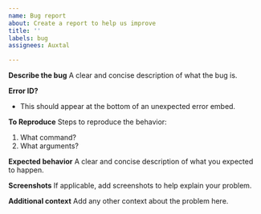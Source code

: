 ```yaml
---
name: Bug report
about: Create a report to help us improve
title: ''
labels: bug
assignees: Auxtal

---
```


**Describe the bug**
A clear and concise description of what the bug is.

**Error ID?**
- This should appear at the bottom of an unexpected error embed.

**To Reproduce**
Steps to reproduce the behavior:
1. What command?
2. What arguments?

**Expected behavior**
A clear and concise description of what you expected to happen.

**Screenshots**
If applicable, add screenshots to help explain your problem.

**Additional context**
Add any other context about the problem here.
